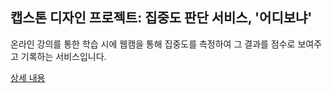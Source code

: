 ## 캡스톤 디자인 프로젝트: 집중도 판단 서비스, '어디보냐'
온라인 강의를 통한 학습 시에 웹캠을 통해 집중도를 측정하여 그 결과를 점수로 보여주고 기록하는 서비스입니다.

[상세 내용](https://github.com/facebook/create-react-app)
